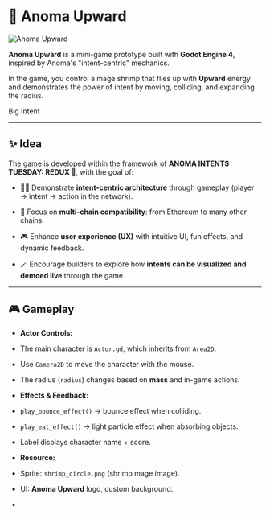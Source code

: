 # 🦐 Anoma Upward

![Anoma Upward](static/demo.png)

**Anoma Upward** is a mini-game prototype built with **Godot Engine 4**, inspired by Anoma's "intent-centric" mechanics.

In the game, you control a mage shrimp that flies up with **Upward** energy and demonstrates the power of intent by moving, colliding, and expanding the radius.

Big Intent

---

## ✨ Idea
The game is developed within the framework of **ANOMA INTENTS TUESDAY: REDUX 🔮**, with the goal of:

- 🧙‍♂️ Demonstrate **intent-centric architecture** through gameplay (player → intent → action in the network).

- 🌉 Focus on **multi-chain compatibility**: from Ethereum to many other chains.
- 🎮 Enhance **user experience (UX)** with intuitive UI, fun effects, and dynamic feedback.

- 🪄 Encourage builders to explore how **intents can be visualized and demoed live** through the game.

---

## 🎮 Gameplay

- **Actor Controls:**

- The main character is `Actor.gd`, which inherits from `Area2D`.

- Use `Camera2D` to move the character with the mouse.

- The radius (`radius`) changes based on **mass** and in-game actions.

- **Effects & Feedback:**
- `play_bounce_effect()` → bounce effect when colliding.

- `play_eat_effect()` → light particle effect when absorbing objects.

- Label displays character name + score.

- **Resource:**

- Sprite: `shrimp_circle.png` (shrimp mage image).

- UI: **Anoma Upward** logo, custom background.

-
